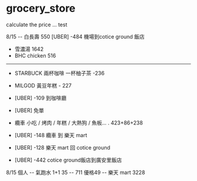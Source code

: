 # grocery_store
calculate the price
... test

8/15
-- 白長壽 550
[UBER] -484 機場到cotice ground 飯店
- 雪濃湯 1642
- BHC chicken 516
- -----------
- STARBUCK 兩杯咖啡 一杯柚子茶 -236
- MILGOD 黃豆年糕 - 227

- [UBER] -109 到咖啡廳 
- [UBER] 免單
- 纜車 小吃 / 烤肉 / 年糕 / 大熱狗 / 魚板... . 423+86+238

- [UBER] -148 纜車 到 樂天 mart
- [UBER] -128 樂天 mart 回 cotice ground
- [UBER] -442 cotice ground飯店到廣安里飯店


8/15 個人
-- 氣跑水 1+1 35
-- 711 優格49
-- 樂天 mart 3228



